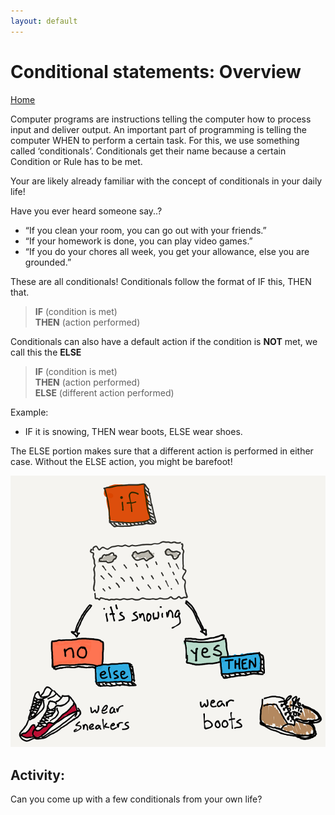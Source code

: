 ```yaml
---
layout: default
---
```


# Conditional statements: Overview
[Home](./)

Computer programs are instructions telling the computer how to process input and deliver output. An important part of programming is telling the computer WHEN to perform a certain task. For this, we use something called ‘conditionals’. Conditionals get their name because a certain Condition or Rule has to be met.

Your are likely already familiar with the concept of conditionals in your daily life!

Have you ever heard someone say..?
* “If you clean your room, you can go out with your friends.”
* “If your homework is done, you can play video games.”
* “If you do your chores all week, you get your allowance, else you are grounded.”

These are all conditionals! Conditionals follow the format of IF this, THEN that.
> **IF** (condition is met)  
    **THEN** (action performed)

Conditionals can also have a default action if the condition is **NOT** met, we call this the **ELSE**
> **IF** (condition is met)  
    **THEN** (action performed)  
    **ELSE** (different action performed)

Example:
* IF it is snowing, THEN wear boots, ELSE wear shoes.

The ELSE portion makes sure that a different action is performed in either case. Without the ELSE action, you might be barefoot! 

![If-Then workflow](./assets/img/flowchart.png)

## Activity:
Can you come up with a few conditionals from your own life?

